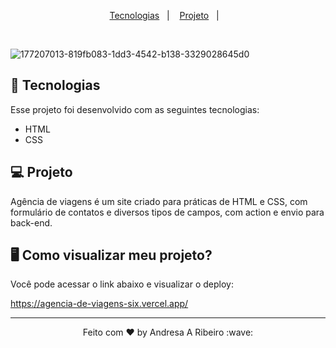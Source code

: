 <p align="center">
  <a href="#-tecnologias">Tecnologias</a>&nbsp;&nbsp;&nbsp;|&nbsp;&nbsp;&nbsp;
  <a href="#-projeto">Projeto</a>&nbsp;&nbsp;&nbsp;|&nbsp;&nbsp;&nbsp;
</p>

<br>

![177207013-819fb083-1dd3-4542-b138-3329028645d0](https://user-images.githubusercontent.com/94997593/188252911-ed40392a-da73-4534-9364-0fc8c25b8446.png)


## 🚀 Tecnologias

Esse projeto foi desenvolvido com as seguintes tecnologias:

- HTML
- CSS

## 💻 Projeto

Agência de viagens é um site criado para práticas de HTML e CSS, com formulário de contatos e diversos tipos de campos, com action e envio para back-end.

## 🖥️ Como visualizar meu projeto?

Você pode acessar o link abaixo e visualizar o deploy:

https://agencia-de-viagens-six.vercel.app/

---

<p align="center">
  Feito com ♥ by Andresa A Ribeiro :wave:
</p>
